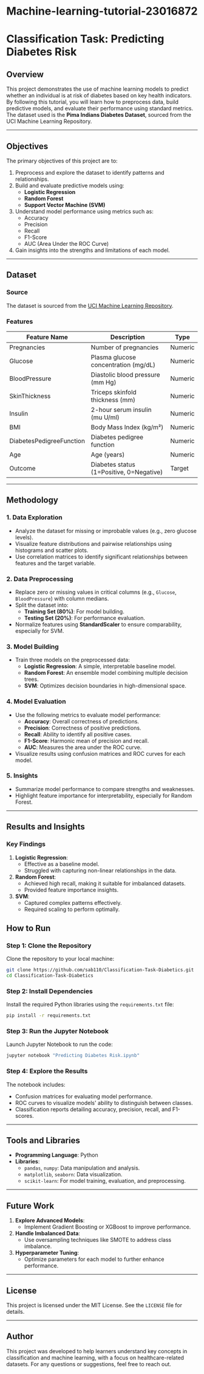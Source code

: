 # Machine-learning-tutorial-23016872
# Classification Task: Predicting Diabetes Risk

## Overview

This project demonstrates the use of machine learning models to predict whether an individual is at risk of diabetes based on key health indicators. By following this tutorial, you will learn how to preprocess data, build predictive models, and evaluate their performance using standard metrics. The dataset used is the **Pima Indians Diabetes Dataset**, sourced from the UCI Machine Learning Repository.

---

## Objectives

The primary objectives of this project are to:

1. Preprocess and explore the dataset to identify patterns and relationships.
2. Build and evaluate predictive models using:
   - **Logistic Regression**
   - **Random Forest**
   - **Support Vector Machine (SVM)**
3. Understand model performance using metrics such as:
   - Accuracy
   - Precision
   - Recall
   - F1-Score
   - AUC (Area Under the ROC Curve)
4. Gain insights into the strengths and limitations of each model.

---

## Dataset

### **Source**
The dataset is sourced from the [UCI Machine Learning Repository](https://archive.ics.uci.edu/ml/datasets/diabetes).

### **Features**
| Feature Name              | Description                               | Type    |
|---------------------------|-------------------------------------------|---------|
| Pregnancies               | Number of pregnancies                    | Numeric |
| Glucose                   | Plasma glucose concentration (mg/dL)     | Numeric |
| BloodPressure             | Diastolic blood pressure (mm Hg)         | Numeric |
| SkinThickness             | Triceps skinfold thickness (mm)          | Numeric |
| Insulin                   | 2-hour serum insulin (mu U/ml)           | Numeric |
| BMI                       | Body Mass Index (kg/m²)                  | Numeric |
| DiabetesPedigreeFunction  | Diabetes pedigree function               | Numeric |
| Age                       | Age (years)                              | Numeric |
| Outcome                   | Diabetes status (1=Positive, 0=Negative) | Target  |

---

## Methodology

### **1. Data Exploration**
- Analyze the dataset for missing or improbable values (e.g., zero glucose levels).
- Visualize feature distributions and pairwise relationships using histograms and scatter plots.
- Use correlation matrices to identify significant relationships between features and the target variable.

### **2. Data Preprocessing**
- Replace zero or missing values in critical columns (e.g., `Glucose`, `BloodPressure`) with column medians.
- Split the dataset into:
  - **Training Set (80%)**: For model building.
  - **Testing Set (20%)**: For performance evaluation.
- Normalize features using **StandardScaler** to ensure comparability, especially for SVM.

### **3. Model Building**
- Train three models on the preprocessed data:
  - **Logistic Regression**: A simple, interpretable baseline model.
  - **Random Forest**: An ensemble model combining multiple decision trees.
  - **SVM**: Optimizes decision boundaries in high-dimensional space.

### **4. Model Evaluation**
- Use the following metrics to evaluate model performance:
  - **Accuracy**: Overall correctness of predictions.
  - **Precision**: Correctness of positive predictions.
  - **Recall**: Ability to identify all positive cases.
  - **F1-Score**: Harmonic mean of precision and recall.
  - **AUC**: Measures the area under the ROC curve.
- Visualize results using confusion matrices and ROC curves for each model.

### **5. Insights**
- Summarize model performance to compare strengths and weaknesses.
- Highlight feature importance for interpretability, especially for Random Forest.

---

## Results and Insights

### **Key Findings**
1. **Logistic Regression**:
   - Effective as a baseline model.
   - Struggled with capturing non-linear relationships in the data.
2. **Random Forest**:
   - Achieved high recall, making it suitable for imbalanced datasets.
   - Provided feature importance insights.
3. **SVM**:
   - Captured complex patterns effectively.
   - Required scaling to perform optimally.



## How to Run

### Step 1: Clone the Repository
Clone the repository to your local machine:
```bash
git clone https://github.com/sab110/Classification-Task-Diabetics.git
cd Classification-Task-Diabetics
```

### Step 2: Install Dependencies
Install the required Python libraries using the `requirements.txt` file:
```bash
pip install -r requirements.txt
```

### Step 3: Run the Jupyter Notebook
Launch Jupyter Notebook to run the code:
```bash
jupyter notebook "Predicting Diabetes Risk.ipynb"
```

### Step 4: Explore the Results
The notebook includes:
- Confusion matrices for evaluating model performance.
- ROC curves to visualize models' ability to distinguish between classes.
- Classification reports detailing accuracy, precision, recall, and F1-scores.

---

## Tools and Libraries

- **Programming Language**: Python
- **Libraries**:
  - `pandas`, `numpy`: Data manipulation and analysis.
  - `matplotlib`, `seaborn`: Data visualization.
  - `scikit-learn`: For model training, evaluation, and preprocessing.

---

## Future Work

1. **Explore Advanced Models**:
   - Implement Gradient Boosting or XGBoost to improve performance.
2. **Handle Imbalanced Data**:
   - Use oversampling techniques like SMOTE to address class imbalance.
3. **Hyperparameter Tuning**:
   - Optimize parameters for each model to further enhance performance.

---

## License

This project is licensed under the MIT License. See the `LICENSE` file for details.

---

## Author

This project was developed to help learners understand key concepts in classification and machine learning, with a focus on healthcare-related datasets. For any questions or suggestions, feel free to reach out.
```
